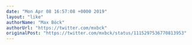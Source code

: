 ```yaml
---
date: "Mon Apr 08 16:57:08 +0000 2019"
layout: "like"
authorName: "Max Böck"
authorUrl: "https://twitter.com/mxbck"
originalPost: "https://twitter.com/mxbck/status/1115297536770813953"
---
```


